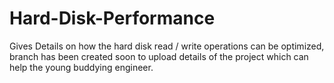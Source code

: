 # Hard-Disk-Performance
Gives Details on how the hard disk read / write operations can be optimized, branch has been created soon to upload details of the project which can help the young buddying engineer.
